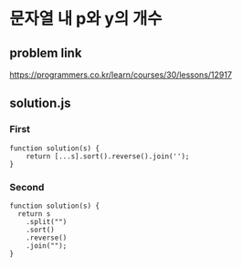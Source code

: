 # 문자열 내 p와 y의 개수
## problem link
https://programmers.co.kr/learn/courses/30/lessons/12917
## solution.js
### First
```
function solution(s) {
    return [...s].sort().reverse().join('');
}
```
### Second
```
function solution(s) {
  return s
    .split("")
    .sort()
    .reverse()
    .join("");
}
```
